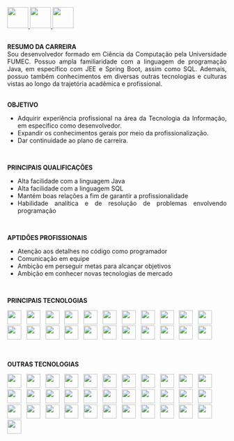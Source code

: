 <a href="https://github.com/Edd002">
  <img src="https://cdn-icons-png.flaticon.com/512/733/733609.png" width="48px" height="48px">
</a>

<a href="mailto:edduarddollima@gmail.com">
  <img src="https://cdn-icons-png.flaticon.com/512/331/331389.png" width="48px" height="48px">
</a>

<a href="https://www.linkedin.com/in/eduardo-augusto-lima-pereira/">
  <img src="https://cdn-icons-png.flaticon.com/512/1384/1384014.png" width="48px" height="48px">
</a>

<br />
<br />

<div align="justify">
 
**RESUMO DA CARREIRA**
<br />
  Sou desenvolvedor formado em Ciência da Computação pela Universidade FUMEC. Possuo ampla familiaridade com a linguagem de programação Java, em específico com JEE e Spring Boot, assim como SQL. Ademais, possuo também conhecimentos em diversas outras tecnologias e culturas vistas ao longo da trajetória acadêmica e profissional.
<br /><br />

**OBJETIVO**
  - Adquirir experiência profissional na área da Tecnologia da Informação, em específico como desenvolvedor.
  - Expandir os conhecimentos gerais por meio da profissionalização.
  - Dar continuidade ao plano de carreira.
<br />

**PRINCIPAIS QUALIFICAÇÕES**
  - Alta facilidade com a linguagem Java
  - Alta facilidade com a linguagem SQL
  - Mantém boas relações a fim de garantir a profissionalidade
  - Habilidade analítica e de resolução de problemas envolvendo programação
<br />

**APTIDÕES PROFISSIONAIS**
- Atenção aos detalhes no código como programador
- Comunicação em equipe
- Ambição em perseguir metas para alcançar objetivos
- Ambição em conhecer novas tecnologias de mercado

</div>

<br />

**PRINCIPAIS TECNOLOGIAS**

<code><a href="https://www.java.com/pt-BR" rel="nofollow"><img height="32" src="https://cdn.iconscout.com/icon/free/png-512/java-60-1174953.png"></a></code>
&nbsp;
<code><a href="https://www.mysql.com" rel="nofollow"><img height="32" src="https://cdn.iconscout.com/icon/free/png-512/mysql-12-556000.png"></a></code>
&nbsp;
<code><a href="https://www.postgresql.org" rel="nofollow"><img height="32" src="https://cdn.icon-icons.com/icons2/2415/PNG/512/postgresql_plain_wordmark_logo_icon_146390.png"></a></code>
&nbsp;
<code><a href="https://www.h2database.com/html/main.html" rel="nofollow"><img height="32" src="https://avatars.githubusercontent.com/u/11459762?s=200&v=4"></a></code>
&nbsp;
<code><a href="https://github.com" rel="nofollow"><img height="32" src="https://cdn.iconscout.com/icon/free/png-512/github-84-436555.png"></a></code>
&nbsp;
<code><a href="https://www.eclipse.org" rel="nofollow"><img height="32" src="https://cdn.iconscout.com/icon/free/png-256/eclipse-14-282371.png"></a></code>
&nbsp;
<code><a href="https://spring.io" rel="nofollow"><img height="32" src="https://cdn.iconscout.com/icon/free/png-256/spring-16-283031.png"></a></code>
&nbsp;
<code><a href="https://swagger.io" rel="nofollow"><img height="32" src="https://avatars0.githubusercontent.com/u/7658037?v=3&s=200"></a></code>
&nbsp;
<code><a href="https://wicket.apache.org" rel="nofollow"><img height="32" src="https://iconape.com/wp-content/png_logo_vector/wicket-logo.png"></a></code>
&nbsp;
<code><a href="https://code.visualstudio.com" rel="nofollow"><img height="32" src="https://upload.wikimedia.org/wikipedia/commons/thumb/9/9a/Visual_Studio_Code_1.35_icon.svg/512px-Visual_Studio_Code_1.35_icon.svg.png"></a></code>
&nbsp;
<code><a href="https://flutter.dev" rel="nofollow"><img height="32" src="https://cdn.iconscout.com/icon/free/png-256/flutter-2038877-1720090.png"></a></code>
&nbsp;
<code><a href="https://dart.dev" rel="nofollow"><img height="32" src="https://upload.wikimedia.org/wikipedia/commons/7/7e/Dart-logo.png"></a></code>
&nbsp;
<code><a href="https://www.w3schools.com/html" rel="nofollow"><img height="32" src="https://cdn-icons-png.flaticon.com/512/5968/5968267.png"></a></code>
&nbsp;
<code><a href="https://www.w3schools.com/css" rel="nofollow"><img height="32" src="https://cdn-icons-png.flaticon.com/512/5968/5968242.png"></a></code>
&nbsp;
<code><a href="https://www.w3schools.com/js" rel="nofollow"><img height="32" src="https://cdn.iconscout.com/icon/free/png-512/javascript-2038874-1720087.png"></a></code>
&nbsp;
<code><a href="https://getbootstrap.com" rel="nofollow"><img height="32" src="https://cdn.iconscout.com/icon/free/png-256/bootstrap-6-1175203.png"></a></code>
&nbsp;
<code><a href="https://www.json.org/json-pt.html" rel="nofollow"><img height="32" src="https://cdn.iconscout.com/icon/premium/png-256-thumb/json-file-2330566-1950407.png"></a></code>
&nbsp;
<code><a href="https://www.postman.com" rel="nofollow"><img height="32" src="https://user-images.githubusercontent.com/2676579/34940598-17cc20f0-f9be-11e7-8c6d-f0190d502d64.png"></a></code>
&nbsp;
<code><a href="https://graylog.org/" rel="nofollow"><img height="32" src="https://static-00.iconduck.com/assets.00/graylog-icon-512x495-42etojoa.png"></a></code>
&nbsp;
<code><a href="https://www.linux.org" rel="nofollow"><img height="32" src="https://cdn.iconscout.com/icon/free/png-256/linux-21-1174928.png"></a></code>
&nbsp;
<code><a href="https://www.atlassian.com/br/software/jira" rel="nofollow"><img height="32" src="https://cdn.iconscout.com/icon/free/png-256/jira-282222.png"></a></code>
&nbsp;
<code><a href="https://azure.microsoft.com/pt-br/products/devops" rel="nofollow"><img height="32" src="https://user-images.githubusercontent.com/10860815/86916754-6b0c9380-c167-11ea-901b-78571ad4065d.png"></a></code>

<br />

**OUTRAS TECNOLOGIAS**

<code><a href="https://www.microsoft.com/pt-br/sql-server" rel="nofollow"><img height="32" src="https://cdn.iconscout.com/icon/free/png-512/sql-4-190807.png"></a></code>
&nbsp;
<code><a href="https://redis.io/" rel="nofollow"><img height="32" src="https://cdn4.iconfinder.com/data/icons/redis-2/1451/Untitled-2-512.png"></a></code>
&nbsp;
<code><a href="https://www.open-std.org/jtc1/sc22/wg14" rel="nofollow"><img height="32" src="https://cdn.iconscout.com/icon/free/png-512/c-57-1175191.png"></a></code>
&nbsp;
<code><a href="https://learn.microsoft.com/pt-br/dotnet/csharp" rel="nofollow"><img height="32" src="https://cdn.iconscout.com/icon/free/png-512/c-sharp-2-569585.png"></a></code>
&nbsp;
<code><a href="https://www.python.org" rel="nofollow"><img height="32" src="https://cdn.iconscout.com/icon/free/png-512/python-2-226051.png"></a></code>
&nbsp;
<code><a href="https://jupyter.org" rel="nofollow"><img height="32" src="https://upload.wikimedia.org/wikipedia/commons/thumb/3/38/Jupyter_logo.svg/207px-Jupyter_logo.svg.png"></a></code>
&nbsp;
<code><a href="https://www.uml.org" rel="nofollow"><img height="32" src="https://upload.wikimedia.org/wikipedia/commons/thumb/d/d5/UML_logo.svg/512px-UML_logo.svg.png"></a></code>
&nbsp;
<code><a href="https://subversion.apache.org" rel="nofollow"><img height="32" src="https://cdn.iconscout.com/icon/free/png-256/subversion-3521748-2945192.png"></a></code>
&nbsp;
<code><a href="https://www.docker.com" rel="nofollow"><img height="32" src="https://cdn-icons-png.flaticon.com/512/919/919853.png"></a></code>
&nbsp;
<code><a href="https://www.heroku.com" rel="nofollow"><img height="32" src="https://cdn-icons-png.flaticon.com/512/873/873120.png"></a></code>
&nbsp;
<code><a href="https://firebase.google.com" rel="nofollow"><img height="32" src="https://cdn.icon-icons.com/icons2/2107/PNG/512/file_type_firebase_icon_130606.png"></a></code>
&nbsp;
<code><a href="https://nodejs.org" rel="nofollow"><img height="32" src="https://cdn.iconscout.com/icon/free/png-512/nodejs-6-569582.png"></a></code>
&nbsp;
<code><a href="https://angular.io" rel="nofollow"><img height="32" src="https://cdn.iconscout.com/icon/free/png-512/angularjs-3-1175272.png"></a></code>
&nbsp;
<code><a href="https://jquery.com" rel="nofollow"><img height="32" src="https://cdn.iconscout.com/icon/free/png-256/jquery-10-1175155.png"></a></code>
&nbsp;
<code><a href="https://www.php.net" rel="nofollow"><img height="32" src="https://cdn.iconscout.com/icon/free/png-512/php-27-226042.png"></a></code>
&nbsp;
<code><a href="https://www.soapui.org" rel="nofollow"><img height="32" src="https://static1.smartbear.co/soapui/media/images/stories/homepage/features/soapui-logo.png"></a></code>
&nbsp;
<code><a href="https://www.microsoft.com" rel="nofollow"><img height="32" src="https://cdn.iconscout.com/icon/free/png-512/microsoft-office-722717.png"></a></code>
&nbsp;
<code><a href="https://powerbi.microsoft.com" rel="nofollow"><img height="32" src="https://upload.wikimedia.org/wikipedia/commons/thumb/c/c9/Power_bi_logo_black.svg/512px-Power_bi_logo_black.svg.png"></a></code>
&nbsp;
<code><a href="https://netbeans.apache.org" rel="nofollow"><img height="32" src="https://upload.wikimedia.org/wikipedia/commons/thumb/9/98/Apache_NetBeans_Logo.svg/416px-Apache_NetBeans_Logo.svg.png"></a></code>
&nbsp;
<code><a href="https://tomcat.apache.org" rel="nofollow"><img height="32" src="https://cdn.iconscout.com/icon/free/png-256/tomcat-2-1175085.png"></a></code>
&nbsp;
<code><a href="https://www.wildfly.org" rel="nofollow"><img height="32" src="https://design.jboss.org/wildfly/logo/final/wildfly_icon_256px.png"></a></code>
&nbsp;
<code><a href="https://ant.apache.org" rel="nofollow"><img height="32" src="https://upload.wikimedia.org/wikipedia/commons/thumb/2/2f/Apache-Ant-logo.svg/320px-Apache-Ant-logo.svg.png"></a></code>
&nbsp;
<code><a href="https://ionicframework.com" rel="nofollow"><img height="32" src="https://cdn.iconscout.com/icon/free/png-256/ionic-5-1175017.png"></a></code>
&nbsp;
<code><a href="https://www.typescriptlang.org" rel="nofollow"><img height="32" src="https://cdn.iconscout.com/icon/free/png-512/typescript-1174965.png"></a></code>
&nbsp;
<code><a href="https://www.android.com" rel="nofollow"><img height="32" src="https://cdn.iconscout.com/icon/free/png-256/android-247-1175275.png"></a></code>
&nbsp;
<code><a href="https://developer.android.com/studio" rel="nofollow"><img height="32" src="https://cdn.iconscout.com/icon/free/png-256/android-studio-3251591-2724643.png"></a></code>
&nbsp;
<code><a href="https://kotlinlang.org" rel="nofollow"><img height="32" src="https://static-00.iconduck.com/assets.00/jb-kotlin-icon-256x256-a8rrb85x.png"></a></code>
&nbsp;
<code><a href="https://www.apple.com" rel="nofollow"><img height="32" src="https://cdn.iconscout.com/icon/free/png-256/apple-263-202445.png"></a></code>
&nbsp;
<code><a href="https://developer.apple.com/xcode" rel="nofollow"><img height="32" src="https://cdn.icon-icons.com/icons2/3053/PNG/512/xcode_macos_bigsur_icon_189539.png"></a></code>
&nbsp;
<code><a href="https://www.swift.com" rel="nofollow"><img height="32" src="https://cdn.iconscout.com/icon/free/png-256/swift-21-1175088.png"></a></code>
&nbsp;
<code><a href="https://www.xml.com" rel="nofollow"><img height="32" src="https://cdn.iconscout.com/icon/free/png-256/xml-file-2330558-1950399.png"></a></code>
&nbsp;
<code><a href="https://miro.com" rel="nofollow"><img height="32" src="https://cdn.iconscout.com/icon/premium/png-256-thumb/miro-3567784-2984008.png"></a></code>
&nbsp;
<code><a href="https://www.virtualbox.org" rel="nofollow"><img height="32" src="https://cdn.iconscout.com/icon/free/png-256/virtualbox-282903.png"></a></code>
&nbsp;
<code><a href="https://www.redmine.org" rel="nofollow"><img height="32" src="https://e7.pngegg.com/pngimages/305/131/png-clipart-redmine-installation-issue-tracking-system-project-management-open-source-software-github-logo-project-management.png"></a></code>
